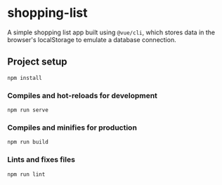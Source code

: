 # shopping-list

A simple shopping list app built using `@vue/cli`, which stores data in the browser's localStorage to emulate a database connection.

## Project setup

```
npm install
```

### Compiles and hot-reloads for development

```
npm run serve
```

### Compiles and minifies for production

```
npm run build
```

### Lints and fixes files

```
npm run lint
```
